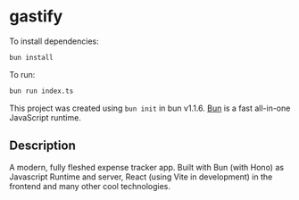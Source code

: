 # gastify

To install dependencies:

```bash
bun install
```

To run:

```bash
bun run index.ts
```

This project was created using `bun init` in bun v1.1.6. [Bun](https://bun.sh) is a fast all-in-one JavaScript runtime.

## Description
A modern, fully fleshed expense tracker app. Built with Bun (with Hono) as Javascript Runtime and server, React (using Vite in development) in the frontend and many other cool technologies. 

